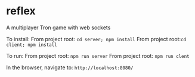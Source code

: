 # reflex
A multiplayer Tron game with web sockets

To install:
From project root: `cd server; npm install`
From project root:`cd client; npm install`

To run:
From project root: `npm run server`
From project root: `npm run clent`

In the browser, navigate to: `http://localhost:8080/`


